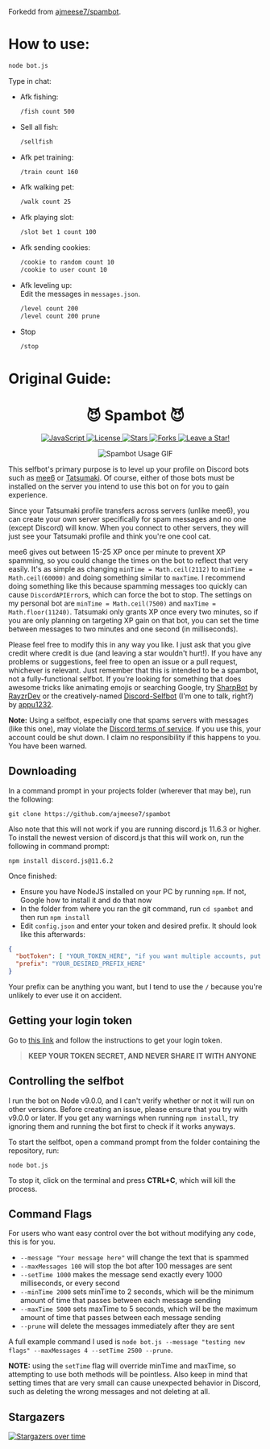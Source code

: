 Forkedd from [ajmeese7/spambot](https://github.com/ajmeese7/spambot).

# How to use:

```sh
node bot.js
```

Type in chat:
- Afk fishing:
   ```sh
   /fish count 500
   ```

- Sell all fish:
   ```sh
   /sellfish
   ```

- Afk pet training:
   ```sh
   /train count 160
   ```

- Afk walking pet:
   ```sh
   /walk count 25
   ```

- Afk playing slot:
   ```sh
   /slot bet 1 count 100
   ```

- Afk sending cookies:
   ```sh
   /cookie to random count 10
   /cookie to user count 10
   ```

- Afk leveling up:
   </br>Edit the messages in `messages.json`.
   ```sh
   /level count 200
   /level count 200 prune
   ```

- Stop
   ```sh
   /stop
   ```

# Original Guide:

<p align="center">
  <h1 align="center">😈 Spambot 😈</h1>
</p>

<p align="center">
  <a href="https://github.com/ajmeese7/spambot/search?l=javascript">
    <img src="https://img.shields.io/badge/language-javascript-blue?color=FF69B4" alt="JavaScript" />
  </a>
  <a href="https://github.com/ajmeese7/spambot/blob/master/LICENSE.md">
    <img src="https://img.shields.io/github/license/ajmeese7/spambot" alt="License" />
  </a>
  <a href="https://github.com/ajmeese7/spambot/stargazers">
    <img src="https://img.shields.io/github/stars/ajmeese7/spambot" alt="Stars" />
  </a>
  <a href="https://github.com/ajmeese7/spambot/network/members">
    <img src="https://img.shields.io/github/forks/ajmeese7/spambot" alt="Forks" />
  </a>
  <a href="https://github.com/ajmeese7/spambot/stargazers">
    <img src="https://img.shields.io/static/v1?label=%F0%9F%8C%9F&message=If%20Useful&style=style=flat&color=BC4E99" alt="Leave a Star!"/>
  </a>
</p>

<p align="center">
  <img alt="Spambot Usage GIF" src="https://user-images.githubusercontent.com/17814535/33146576-5b103a6c-cf8a-11e7-8d47-cc2938138be8.gif">
</p>

This selfbot's primary purpose is to level up your profile on Discord bots such as
[mee6](https://github.com/cookkkie/mee6) or [Tatsumaki](https://tatsumaki.xyz).
Of course, either of those bots must be installed on the server you intend to use
this bot on for you to gain experience.

Since your Tatsumaki profile transfers across servers (unlike mee6), you can create your
own server specifically for spam messages and no one (except Discord) will know. When
you connect to other servers, they will just see your Tatsumaki profile and think you're
one cool cat.

mee6 gives out between 15-25 XP once per minute to prevent XP spamming, so you could change the times on the bot to reflect that very easily. It's as simple as changing `minTime = Math.ceil(2112)` to `minTime = Math.ceil(60000)` and doing something similar to `maxTime`. I recommend doing something like this because spamming messages too quickly can cause `DiscordAPIError`s, which can force the bot to stop. The settings on my personal bot are `minTime = Math.ceil(7500)` and `maxTime = Math.floor(11240)`. Tatsumaki only grants XP once every two minutes, so if you are only planning on targeting XP gain on that bot, you can set the time between messages to two minutes and one second (in milliseconds).

Please feel free to modify this in any way you like. I just ask that you give credit where credit is due (and leaving a star wouldn't hurt!). If you have any problems or suggestions, feel free to open an issue or a pull request, whichever is relevant. Just remember that this is intended to be a spambot, not a fully-functional selfbot. If you're looking for something that does awesome tricks like animating emojis or searching Google, try [SharpBot](https://github.com/RayzrDev/SharpBot) by [RayzrDev](https://github.com/RayzrDev) or the creatively-named [Discord-Selfbot](https://github.com/appu1232/Discord-Selfbot) (I'm one to talk, right?) by [appu1232](https://github.com/appu1232).

**Note:** Using a selfbot, especially one that spams servers with messages (like this one), may violate the [Discord terms
of service](https://discordapp.com/terms). If you use this, your account could be shut down. I claim no responsibility if this happens to you. You have been warned.

## Downloading

In a command prompt in your projects folder (wherever that may be), run the following:

`git clone https://github.com/ajmeese7/spambot`

Also note that this will not work if you are running discord.js 11.6.3 or higher.
To install the newest version of discord.js that this will work on, run the following in command prompt:

`npm install discord.js@11.6.2`

Once finished:

- Ensure you have NodeJS installed on your PC by running `npm`. If not, Google how to install it and do that now
- In the folder from where you ran the git command, run `cd spambot` and then run `npm install`
- Edit `config.json` and enter your token and desired prefix. It should look like this afterwards:

```json
{
  "botToken": [ "YOUR_TOKEN_HERE", "if you want multiple accounts, put any other tokens here" ],
  "prefix": "YOUR_DESIRED_PREFIX_HERE"
}
```

Your prefix can be anything you want, but I tend to use the `/` because you're unlikely to ever use it on accident.

## Getting your login token

Go to [this link](https://github.com/Tyrrrz/DiscordChatExporter/wiki/Troubleshooting#my-token-is-disappearing-too-quickly-i-cant-copy-it) and follow the instructions
to get your login token.

> **KEEP YOUR TOKEN SECRET, AND NEVER SHARE IT WITH ANYONE**

## Controlling the selfbot
I run the bot on Node v9.0.0, and I can't verify whether or not it will run on other versions. Before creating an issue, please ensure that you try with v9.0.0 or later. If you get any warnings when running `npm install`, try ignoring them and running the bot first to check if it works anyways.

To start the selfbot, open a command prompt from the folder containing the repository, run:

 `node bot.js`

 To stop it, click on the terminal and press **CTRL+C**, which will kill the process.

## Command Flags
For users who want easy control over the bot without modifying any code, this is for you.

- `--message "Your message here"` will change the text that is spammed
- `--maxMessages 100` will stop the bot after 100 messages are sent
- `--setTime 1000` makes the message send exactly every 1000 milliseconds, or every second
- `--minTime 2000` sets minTime to 2 seconds, which will be the minimum amount of time that passes between each message sending
- `--maxTime 5000` sets maxTime to 5 seconds, which will be the maximum amount of time that passes between each message sending
- `--prune` will delete the messages immediately after they are sent

A full example command I used is `node bot.js --message "testing new flags" --maxMessages 4 --setTime 2500 --prune`.

**NOTE:** using the `setTime` flag will override minTime and maxTime, so attempting to use both methods will be pointless. Also keep in mind that setting times that are very small can cause unexpected behavior in Discord, such as deleting the wrong messages and not deleting at all.

## Stargazers

[![Stargazers over time](https://starchart.cc/ajmeese7/spambot.svg)](https://starchart.cc/ajmeese7/spambot)
